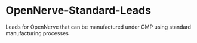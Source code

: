 # OpenNerve-Standard-Leads
Leads for OpenNerve that can be manufactured under GMP using standard manufacturing processes
